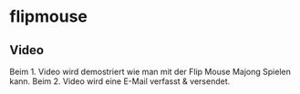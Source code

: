 # flipmouse
## Video 
Beim 1. Video wird demostriert wie man mit der Flip Mouse Majong Spielen kann. 
Beim 2. Video wird eine E-Mail verfasst & versendet.
